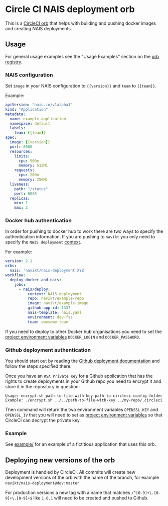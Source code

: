 # Circle CI NAIS deployment orb

This is a [CircleCI orb](https://circleci.com/orbs/) that helps with
building and pushing docker images and creating NAIS deployments.

## Usage

For general usage examples see the "Usage Examples" section on the [orb registry](https://circleci.com/orbs/registry/orb/navikt/nais-deployment).

### NAIS configuration

Set `image` in your NAIS configuration to `{{version}}` and `team` to `{{team}}`.

Example:

``` yaml
apiVersion: "nais.io/v1alpha1"
kind: "Application"
metadata:
  name: example-application
  namespace: default
  labels:
    team: {{team}}
spec:
  image: {{version}}
  port: 8080
  resources:
    limits:
      cpu: 500m
      memory: 512Mi
    requests:
      cpu: 200m
      memory: 256Mi
  liveness:
    path: "/status"
    port: 8080
  replicas:
    min: 1
    max: 2

```

### Docker hub authentication

In order for pushing to docker hub to work there are two ways to specify the authentication information.
If you are pushing to `navikt` you only need to specify the `NAIS deployment` [context](https://circleci.com/docs/2.0/contexts/).

For example:

``` yaml
version: 2.1
orbs:
  nais: 'navikt/nais-deployment:XYZ'
workflow:
  deploy-docker-and-nais:
    jobs:
      - nais/deploy:
          context: NAIS deployment
          repo: navikt/example-repo
          image: navikt/example-image
          github-app-id: 1337
          nais-template: nais.yaml
          environment: dev-fss
          team: awesome-team

```

If you need to deploy to other Docker hub organisations you need to set the [project environment variables](https://circleci.com/docs/2.0/env-vars/#setting-an-environment-variable-in-a-project)
`DOCKER_LOGIN` and `DOCKER_PASSWORD`.

### Github deployment authentication

You should start out by reading the [Github deployment documentation](https://github.com/navikt/deployment) and follow the steps specified there.

Once you have an `RSA Private Key` for a Github application that has the rights to create deployments in your Github repo you need to encrypt it and store it in the repository in question:

``` shell
Usage: encrypt.sh path-to-file-with-key path-to-circleci-config-folder
Example: ./encrypt.sh ../../path-to-file-with-key ../my-repo/.circleci
```

Then command will return the two environment variables `OPENSSL_KEY` and `OPENSSL_IV` that you will need to set as [project environment variables](https://circleci.com/docs/2.0/env-vars/#setting-an-environment-variable-in-a-project)
so that CircleCI can decrypt the private key.

### Example

See [example/](example) for an example of a fictitious application that uses this orb.

## Deploying new versions of the orb

Deployment is handled by CircleCI. All commits will create new development versions of the orb with the name of the branch, for example `navikt/nais-deployment@dev:master`.

For production versions a new tag with a name that matches `/^[0-9]+\.[0-9]+\.[0-9]+$` like `1.0.1` will need to be created and pushed to Github.
